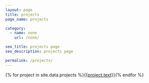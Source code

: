 ```yaml
---
layout: page
title: projects
page_name: projects

category:
  - name: none
    url: /none/

seo_title: projects page
seo_description: projects page

permalink: /projects/
---
```


{% for project in site.data.projects %}<a href="{{site.baseurl}}{{project.url}}"><i class="fa {{project.icon}}"></i><span>{{project.text}}</span></a>{% endfor %}
